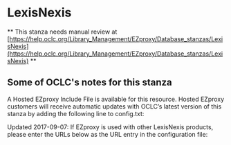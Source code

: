 # LexisNexis
** This stanza needs manual review at [https://help.oclc.org/Library_Management/EZproxy/Database_stanzas/LexisNexis](https://help.oclc.org/Library_Management/EZproxy/Database_stanzas/LexisNexis) **

## Some of OCLC's notes for this stanza

A Hosted EZproxy Include File is available for this resource. Hosted EZproxy customers will receive automatic updates with OCLC&rsquo;s latest version of this stanza by adding the following line to config.txt:

Updated 2017-09-07: If EZproxy is used with other LexisNexis products, please enter the URLs below as the URL entry in the configuration file:
